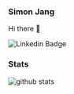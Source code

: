### Simon Jang

Hi there 👋

![Linkedin Badge](https://img.shields.io/badge/-Simon_Jang-blue?style=flat-square&logo=Linkedin&logoColor=white&link=https://www.linkedin.com/in/simon-jang-be/)

### Stats

![github stats](https://github-readme-stats.vercel.app/api?username=SimonJang&show_icons=true)
